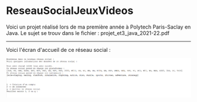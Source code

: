# ReseauSocialJeuxVideos

Voici un projet réalisé lors de ma première année à Polytech Paris-Saclay en Java. Le sujet se trouv dans le fichier : projet_et3_java_2021-22.pdf  
  
  
---------------------------------------------------
Voici l'écran d'accueil de ce réseau social :

![image](ecran_accueil_RS.png)

